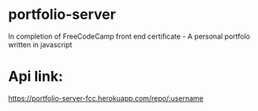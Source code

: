 # portfolio-server
In completion of FreeCodeCamp front end certificate - A personal portfolo written in javascript

# Api link:
https://portfolio-server-fcc.herokuapp.com/repo/:username